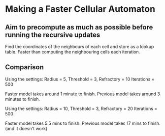 # Making a Faster Cellular Automaton #

## Aim to precompute as much as possible before running the recursive updates ## 
Find the coordinates of the neighbours of each cell and store as a lookup table.
Faster than computing the neighbouring cells each iteration.

## Comparison ##
Using the settings: 
Radius = 5, Threshold = 3, Refractory = 10
Iterations = 500

Faster model takes around 1 minute to finish.
Previous model takes around 3 minutes to finish.

Using the settings:
Radius = 10, Threshold = 3, Refractory = 20
Iterations = 500

Faster model takes 5.5 mins to finish.
Previous model takes 17 mins to finish. (and it doesn't work)